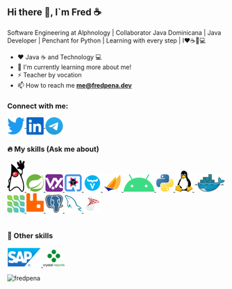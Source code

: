 <h2> Hi there 👋, I`m Fred ☕ </h2>

Software Engineering at Alphnology | Collaborator Java Dominicana | Java Developer | Penchant for Python | Learning with every step | I❤️☕🐍💻


- ❤️ Java ☕ and Technology 💻
- 🌱 I'm currently learning more about me!
- ⚡ Teacher by vocation
- :mailbox: How to reach me **me@fredpena.dev**


<h3>Connect with me:</h3>
<p align="left">

  <a href="https://twitter.com/fred_pena" target="_blank">
    <img align="center" src="https://github.com/fredpena/fredpena/blob/main/icons/twitter.png" alt="fred_pena" height="40" width="40" />
  </a>
  <a href="https://www.linkedin.com/in/fantpena" target="_blank">
    <img align="center" src="https://github.com/fredpena/fredpena/blob/main/icons/linkedIn.png" alt="fantpena" height="40" width="40" />
  </a>
  <a href="https://t.me/fredpena" target="_blank">
    <img align="center" src="https://github.com/fredpena/fredpena/blob/main/icons/telegram.png" alt="fredpena" height="40" width="40" />
</a>
</p>

<p align="left">             
  <h3> 🔥 My skills (Ask me about)</h3> 
</p>
<p align="left"> 

<a href="https://www.oracle.com/java/" target="_blank">
  <img src="https://github.com/fredpena/fredpena/blob/main/icons/duke.png" alt="java" width="40" height="72" title="Java"/>   
</a>       
  
 <a href="https://spring.io/" target="_blank">
  <img src="https://github.com/fredpena/fredpena/blob/main/icons/spring-boot.png" alt="java" width="40" height="40" title="Spring Boot"/>   
</a>   

<a href="https://vertx.io/" target="_blank">
  <img src="https://github.com/fredpena/fredpena/blob/main/icons/vertx.png" alt="vert.x" width="40" height="40" title="Vert.X"/>    
</a>

<a href="https://quarkus.io/" target="_blank">
  <img src="https://github.com/fredpena/fredpena/blob/main/icons/quarkus.png" alt="Quarkus" width="40" height="40" title="Quarkus"/>   
</a>
  
  <a href="https://vaadin.com/" target="_blank">
  <img src="https://github.com/fredpena/fredpena/blob/main/icons/vaadin.png" alt="java" width="40" height="40" title="Vaadin"/>   
</a>   

<a href="https://jakarta.ee/" target="_blank">
  <img src="https://github.com/fredpena/fredpena/blob/main/icons/jakartaee.png" alt="Jakarta EE" width="44" height="40" title="Jakarta"/> 
</a>

<a href="https://www.android.com/" target="_blank">
  <img src="https://github.com/fredpena/fredpena/blob/main/icons/android.png" alt="Android" width="71" height="40" title="Android"/>
</a>

<a href="https://www.python.org/" target="_blank">
  <img src="https://github.com/fredpena/fredpena/blob/main/icons/python.png" alt="Python" width="40" height="40" title="Python"/>  
</a>

<a href="https://www.linux.org/" target="_blank">
  <img src="https://github.com/fredpena/fredpena/blob/main/icons/tux.png" alt="Linux" width="40" height="48" title="Linux"/>  
</a>

<a href="https://www.docker.com/" target="_blank">
  <img src="https://github.com/fredpena/fredpena/blob/main/icons/docker.png" alt="Docker" width="72" height="40" title="Docker"/>   
</a>                                                              

<a href="https://debezium.io/" target="_blank">
  <img src="https://github.com/fredpena/fredpena/blob/main/icons/debezium.png" alt="Debezium" width="40" height="40" title="Debizium"/>
</a>        

 <a href="https://www.rabbitmq.com/" target="_blank">
  <img src="https://github.com/fredpena/fredpena/blob/main/icons/rabbitmq.png" alt="Rabbit MQ" width="40" height="45" title="RabbitMQ"/>
</a>                               

<a href="https://www.postgresql.org/" target="_blank">
  <img src="https://github.com/fredpena/fredpena/blob/main/icons/postgresql.png" alt="postgre SQL" width="40" height="41"  title="PostgreSQL"/>         
</a>   

<a href="https://www.mysql.com/" target="_blank"> 
  <img src="https://github.com/fredpena/fredpena/blob/main/icons/mysql.png" alt="MySQL" width="40" height="40" title="MySQL"/>   
</a>   

<a href="https://www.microsoft.com/en-us/sql-server" target="_blank">                                          
  <img src="https://github.com/fredpena/fredpena/blob/main/icons/sql-server.png" alt="SQL Server" width="40" height="40" title="SQL Server"/> 
</a> 
<br><br>                                                                                                       
</p>
<p align="left">             
  <h3>💪 Other skills </h3>
</p>
<p align="left">  
  
 <a href="https://www.sap.com/products/business-one.html" target="_blank">   
    <img src="https://github.com/fredpena/fredpena/blob/main/icons/sap.png" alt="SAP" width="78" height="45" title="SAP Business One"/>    
 </a>
  <a href="https://www.crystalreports.com/" target="_blank">   
    <img src="https://github.com/fredpena/fredpena/blob/main/icons/crystal-reports.png" alt="SAP" width="50" height="40" title="SAP Crystal Reports"/>    
 </a>
</p>

<p align="left">
  <img src="https://github-readme-stats.vercel.app/api/top-langs?username=fredpena&show_icons=true&locale=en&layout=compact" alt="fredpena" />
</p>
<!--
<p align="center" ">             
 💪 Other knowledge
</p>
<p align="center">  
  
 <a href="https://www.sap.com/index.html">   
    <img src="https://github.com/fredpena/fredpena/blob/main/icons/sap.png" alt="SAP" width="78" height="45" />    
 </a>
 
  <a href="https://www.sap.com/index.html">   
    <img src="https://github.com/fredpena/fredpena/blob/main/icons/sap.png" alt="SAP" width="78" height="45" />    
 </a>
 </p>

**fredpena/fredpena** is a ✨ _special_ ✨ repository because its `README.md` (this file) appears on your GitHub profile.

Here are some ideas to get you started:
- 🔭 I’m currently working on [Alphnology](https://alphnology.github.io/)
- 🔭 I’m currently working on ...
- 🌱 I’m currently learning ...
- 👯 I’m looking to collaborate on ...
- 🤔 I’m looking for help with ...
- 💬 Ask me about ...
- 📫 How to reach me: ...
- 😄 Pronouns: ...
- ⚡ Fun fact: ...
-->
